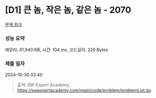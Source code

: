# [D1] 큰 놈, 작은 놈, 같은 놈 - 2070 

[문제 링크](https://swexpertacademy.com/main/code/problem/problemDetail.do?contestProbId=AV5QQ6qqA40DFAUq) 

### 성능 요약

메모리: 41,940 KB, 시간: 104 ms, 코드길이: 229 Bytes

### 제출 일자

2024-10-30 02:40



> 출처: SW Expert Academy, https://swexpertacademy.com/main/code/problem/problemList.do